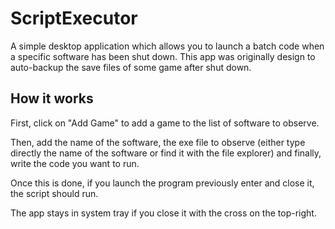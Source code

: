# ScriptExecutor

A simple desktop application which allows you to launch a batch code when a specific software has been shut down. This app was originally design to auto-backup the save files of some game after shut down.

## How it works
First, click on "Add Game" to add a game to the list of software to observe.

Then, add the name of the software, the exe file to observe (either type directly the name of the software or find it with the file explorer)
and finally, write the code you want to run.

Once this is done, if you launch the program previously enter and close it, the script should run.

The app stays in system tray if you close it with the cross on the top-right.
